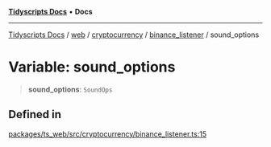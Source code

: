 [**Tidyscripts Docs**](../../../../../../../README.md) • **Docs**

***

[Tidyscripts Docs](../../../../../../../globals.md) / [web](../../../../../README.md) / [cryptocurrency](../../../README.md) / [binance\_listener](../README.md) / sound\_options

# Variable: sound\_options

> **sound\_options**: `SoundOps`

## Defined in

[packages/ts\_web/src/cryptocurrency/binance\_listener.ts:15](https://github.com/sheunaluko/tidyscripts/blob/master/packages/ts_web/src/cryptocurrency/binance_listener.ts#L15)
